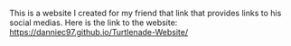 This is a website I created for my friend that link that provides links to his social medias.
Here is the link to the website: https://danniec97.github.io/Turtlenade-Website/
